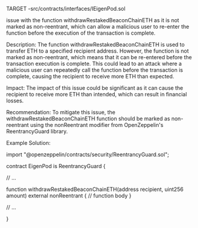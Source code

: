 TARGET -src/contracts/interfaces/IEigenPod.sol

issue with the function withdrawRestakedBeaconChainETH as it is not marked as non-reentrant, which can allow a malicious user to re-enter the function before the execution of the transaction is complete.

Description:
The function withdrawRestakedBeaconChainETH is used to transfer ETH to a specified recipient address. However, the function is not marked as non-reentrant, which means that it can be re-entered before the transaction execution is complete. This could lead to an attack where a malicious user can repeatedly call the function before the transaction is complete, causing the recipient to receive more ETH than expected.

Impact:
The impact of this issue could be significant as it can cause the recipient to receive more ETH than intended, which can result in financial losses.

Recommendation:
To mitigate this issue, the withdrawRestakedBeaconChainETH function should be marked as non-reentrant using the nonReentrant modifier from OpenZeppelin's ReentrancyGuard library.

Example Solution:


import "@openzeppelin/contracts/security/ReentrancyGuard.sol";

contract EigenPod is ReentrancyGuard {

  // ...

  function withdrawRestakedBeaconChainETH(address recipient, uint256 amount) external nonReentrant {
    // function body
  }

  // ...

}